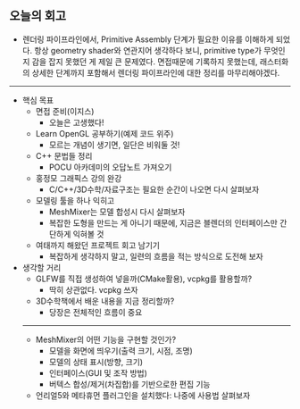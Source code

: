 ## 오늘의 회고
- 렌더링 파이프라인에서, Primitive Assembly 단계가 필요한 이유를 이해하게 되었다. 항상 geometry shader와 연관지어 생각하다 보니, primitive type가 무엇인지 감을 잡지 못했던 게 제일 큰 문제였다. 면접때문에 기록하지 못했는데, 래스터화의 상세한 단계까지 포함해서 렌더링 파이프라인에 대한 정리를 마무리해야겠다.

---
- 핵심 목표
    - 면접 준비(이지스)
        - 오늘은 고생했다!
    - Learn OpenGL 공부하기(예제 코드 위주)
        - 모르는 개념이 생기면, 일단은 비워둘 것!
    - C++ 문법들 정리
        - POCU 아카데미의 오답노트 가져오기
    - 홍정모 그래픽스 강의 완강
        - C/C++/3D수학/자료구조는 필요한 순간이 나오면 다시 살펴보자
    - 모델링 툴을 하나 익히고
        - MeshMixer는 모델 합성시 다시 살펴보자
        - 복잡한 도형을 만드는 게 아니기 때문에, 지금은 블렌더의 인터페이스만 간단하게 익혀볼 것
    - 여태까지 해왔던 프로젝트 회고 남기기
        - 복잡하게 생각하지 말고, 일련의 흐름을 적는 방식으로 도전해 보자
- 생각할 거리
    - GLFW를 직접 생성하여 넣을까(CMake활용), vcpkg를 활용할까?
        - 딱히 상관없다. vcpkg 쓰자
    - 3D수학책에서 배운 내용을 지금 정리할까?
        - 당장은 전체적인 흐름이 중요
    ---
    - MeshMixer의 어떤 기능을 구현할 것인가?
        - 모델을 화면에 띄우기(출력 크기, 시점, 조명)
        - 모델의 상태 표시(방향, 크기)
        - 인터페이스(GUI 및 조작 방법)
        - 버텍스 합성/제거(차집합)를 기반으로한 편집 기능
    - 언리얼5와 메타휴먼 플러그인을 설치했다: 나중에 사용법 살펴보자
